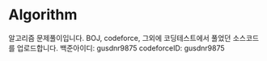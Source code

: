# Algorithm
알고리즘 문제풀이입니다. BOJ, codeforce, 그외에 코딩테스트에서 풀었던 소스코드를 업로드합니다. 
백준아이디: gusdnr9875 codeforceID: gusdnr9875 
